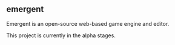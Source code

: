 ## emergent

Emergent is an open-source web-based game engine and editor.

This project is currently in the alpha stages.
